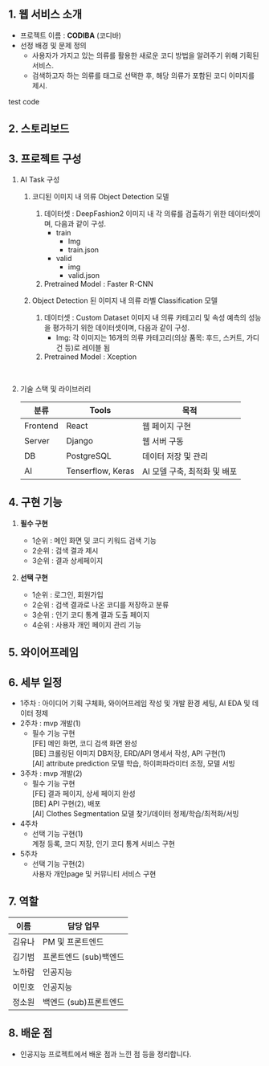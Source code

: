 ## 1. 웹 서비스 소개
- 프로젝트 이름 : **CODIBA** (코디바)<br/>
- 선정 배경 및 문제 정의
    - 사용자가 가지고 있는 의류를 활용한 새로운 코디 방법을 알려주기 위해 기획된 서비스. <br />
    - 검색하고자 하는 의류를 태그로 선택한 후, 해당 의류가 포함된 코디 이미지를 제시.


test code


## 2. 스토리보드




## 3. 프로젝트 구성
1. AI Task 구성
    1. 코디된 이미지 내 의류 Object Detection 모델
        1. 데이터셋 : DeepFashion2
            이미지 내 각 의류를 검출하기 위한 데이터셋이며, 다음과 같이 구성.
            - train
                - Img
                - train.json
            - valid
                - img
                - valid.json
        2. Pretrained Model : Faster R-CNN


    2. Object Detection 된 이미지 내 의류 라벨 Classification 모델
        1. 데이터셋 : Custom Dataset
            이미지 내 의류 카테고리 및 속성 예측의 성능을 평가하기 위한 데이터셋이며, 다음과 같이 구성.
            - Img: 각 이미지는 16개의 의류 카테고리(의상 품목: 후드, 스커트, 가디건 등)로 레이블 됨
        2. Pretrained Model : Xception <br/>
<br/>     

2. 기술 스택 및 라이브러리

    | 분류 | Tools | 목적 |
    | ------ | ------ | ------ |
    | Frontend | React | 웹 페이지 구현 |
    | Server | Django | 웹 서버 구동 |
    | DB | PostgreSQL | 데이터 저장 및 관리 |
    | AI | Tenserflow, Keras | AI 모델 구축, 최적화 및 배포 |



## 4. 구현 기능
1. **필수 구현**
    - 1순위 : 메인 화면 및 코디 키워드 검색 기능
    - 2순위 : 검색 결과 제시
    - 3순위 : 결과 상세페이지

2. **선택 구현**
    - 1순위 : 로그인, 회원가입
    - 2순위 : 검색 결과로 나온 코디를 저장하고 분류
    - 3순위 : 인기 코디 통계 결과 도출 페이지
    - 4순위 : 사용자 개인 페이지 관리 기능



## 5. 와이어프레임



## 6. 세부 일정
- 1주차 : 아이디어 기획 구체화, 와이어프레임 작성 및 개발 환경 세팅, AI EDA 및 데이터 정제
- 2주차 : mvp 개발(1)
    - 필수 기능 구현<br/>[FE] 메인 화면, 코디 검색 화면 완성<br/>[BE] 크롤링된 이미지 DB저장, ERD/API 명세서 작성, API 구현(1)<br/>[AI] attribute prediction 모델 학습, 하이퍼파라미터 조정, 모델 서빙
- 3주차 : mvp 개발(2)
    - 필수 기능 구현<br/>[FE] 결과 페이지, 상세 페이지 완성<br/>[BE] API 구현(2), 배포<br/>[AI] Clothes Segmentation 모델 찾기/데이터 정제/학습/최적화/서빙
- 4주차
    - 선택 기능 구현(1)<br/>계정 등록, 코디 저장, 인기 코디 통계 서비스 구현
- 5주차
    - 선택 기능 구현(2)<br/>사용자 개인page 및 커뮤니티 서비스 구현


## 7. 역할

| 이름 | 담당 업무 |
| ------ | ------ |
| 김유나 | PM 및 프론트엔드 |
| 김기범 | 프론트엔드 (sub)백엔드 |
| 노하람 | 인공지능 |
| 이민호 | 인공지능 |
| 정소원 | 백엔드 (sub)프론트엔드 |



## 8. 배운 점
- 인공지능 프로젝트에서 배운 점과 느낀 점 등을 정리합니다.
